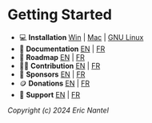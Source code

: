 
# Getting Started

+ 💻 **Installation** [Win]() | [Mac]() | [GNU Linux]()
+ 📖 **Documentation** [EN](/docs/v1.0.0/en/toc-en.md) | [FR](/docs/v1.0.0/fr/toc-fr.md)
+ 🚀 **Roadmap** [EN](/docs/roadmap/en/roadmap-en.md) | [FR](/docs/roadmap/fr/roadmap-fr.md)
+ 🧑‍💻 **Contribution** [EN](/docs/contrib/en/contrib-en.md) | [FR](/docs/contrib/fr/contrib-fr.md)
+ 🏦 **Sponsors** [EN](/docs/sponsors/en/sponsors-en.md) | [FR](/docs/sponsors/fr/sponsors-fr.md)
+ 🪙 **Donations** [EN](/docs/donations/en/donations-en.md) | [FR](/docs/donations/fr/donations-fr.md)
+ 📧 **Support** [EN](/docs/support/en/support-en.md) | [FR](/docs/support/fr/support-fr.md)


*Copyright (c) 2024 Eric Nantel*